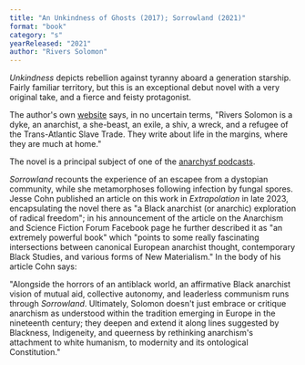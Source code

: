 ```yaml
---
title: "An Unkindness of Ghosts (2017); Sorrowland (2021)"
format: "book"
category: "s"
yearReleased: "2021"
author: "Rivers Solomon"
---
```

_Unkindness_ depicts rebellion against tyranny aboard a generation starship. Fairly familiar territory, but this is an exceptional debut novel with a very original take, and a fierce and feisty protagonist.

The author's own <a href="https://www.riverssolomon.com/bio">website</a> says, in no uncertain terms, "Rivers Solomon is a dyke, an anarchist, a she-beast, an exile, a shiv, a wreck, and a refugee of the Trans-Atlantic Slave Trade. They write about life in the margins, where they are much at home."

The novel is a principal subject of one of the <a href="https://anchor.fm/anarchysf/episodes/An-Unkindness-of-Ghosts-and-the-Love-of-Saying-No-eof145">anarchysf podcasts</a>.

_Sorrowland_ recounts the experience of an escapee from a dystopian community, while she metamorphoses following infection by fungal spores. Jesse Cohn published an article on this work in _Extrapolation_ in late 2023, encapsulating the novel there as "a Black anarchist (or anarchic) exploration of radical freedom"; in his announcement of the article on the Anarchism and Science Fiction Forum Facebook page he further described it as "an extremely powerful book" which "points to some really fascinating intersections between canonical European anarchist thought, contemporary Black Studies, and various forms of New Materialism." In the body of his article Cohn says:

"Alongside the horrors of an antiblack world, an affirmative Black anarchist vision of mutual aid, collective autonomy, and leaderless communism runs through _Sorrowland_. Ultimately, Solomon doesn't just embrace or critique anarchism as understood within the tradition emerging in Europe in the nineteenth century; they deepen and extend it along lines suggested by Blackness, Indigeneity, and queerness by rethinking anarchism's attachment to white humanism, to modernity and its ontological Constitution."

